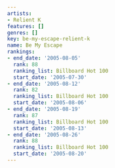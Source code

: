 ```yaml
---
artists:
- Relient K
features: []
genres: []
key: be-my-escape-relient-k
name: Be My Escape
rankings:
- end_date: '2005-08-05'
  rank: 88
  ranking_list: Billboard Hot 100
  start_date: '2005-07-30'
- end_date: '2005-08-12'
  rank: 82
  ranking_list: Billboard Hot 100
  start_date: '2005-08-06'
- end_date: '2005-08-19'
  rank: 87
  ranking_list: Billboard Hot 100
  start_date: '2005-08-13'
- end_date: '2005-08-26'
  rank: 88
  ranking_list: Billboard Hot 100
  start_date: '2005-08-20'
---
```



